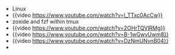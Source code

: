 - Linux
- {{video https://www.youtube.com/watch?v=l_TTxc0AcCw}}
- zoxide and fzf  within tmux
- {{video https://www.youtube.com/watch?v=2OHrTQVlRMg}}
- {{video https://www.youtube.com/watch?v=B-1wGwvUwm8}}
- {{video https://www.youtube.com/watch?v=DzNmUNvnB04}}
-
